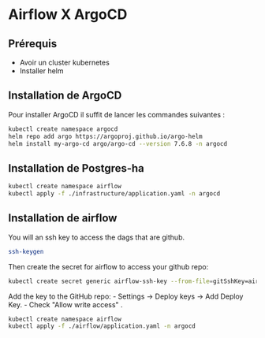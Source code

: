 # Airflow X ArgoCD

## Prérequis

- Avoir un cluster kubernetes
- Installer helm


## Installation de ArgoCD

Pour installer ArgoCD il suffit de lancer les commandes suivantes :

``` bash
kubectl create namespace argocd
helm repo add argo https://argoproj.github.io/argo-helm
helm install my-argo-cd argo/argo-cd --version 7.6.8 -n argocd
```

## Installation de Postgres-ha

```bash
kubectl create namespace airflow
kubectl apply -f ./infrastructure/application.yaml -n argocd
```

## Installation de airflow

You will an ssh key to access the dags that are github.

```bash
ssh-keygen
```

Then create the secret for airflow to access your github repo:

```bash
kubectl create secret generic airflow-ssh-key --from-file=gitSshKey=airflow_key -n airflow
```

Add the key to the GitHub repo:
    - Settings → Deploy keys → Add Deploy Key.
    - Check "Allow write access" .


```bash
kubectl create namespace airflow
kubectl apply -f ./airflow/application.yaml -n argocd
```